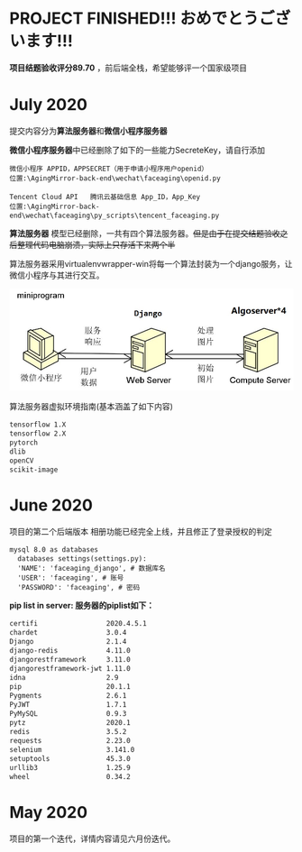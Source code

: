 
# PROJECT FINISHED!!! おめでとうございます!!!

**项目结题验收评分89.70** ，前后端全栈，希望能够评一个国家级项目

# July 2020
提交内容分为**算法服务器**和**微信小程序服务器**

**微信小程序服务器**中已经删除了如下的一些能力SecreteKey，请自行添加

    微信小程序 APPID，APPSECRET（用于申请小程序用户openid）
    位置:\AgingMirror-back-end\wechat\faceaging\openid.py

    Tencent Cloud API   腾讯云基础信息 App_ID，App_Key
    位置:\AgingMirror-back-end\wechat\faceaging\py_scripts\tencent_faceaging.py

**算法服务器**  模型已经删除，一共有四个算法服务器。~~但是由于在提交结题验收之后整理代码电脑崩溃，实际上只存活下来两个半~~

算法服务器采用virtualenvwrapper-win将每一个算法封装为一个django服务，让微信小程序与其进行交互。


![image](https://github.com/NITROGENousFish/AgingMirror-back-end/blob/master/structure.jpg)

算法服务器虚拟环境指南(基本涵盖了如下内容)

    tensorflow 1.X
    tensorflow 2.X
    pytorch
    dlib
    openCV
    scikit-image
# June 2020

项目的第二个后端版本
相册功能已经完全上线，并且修正了登录授权的判定

    mysql 8.0 as databases
      databases settings(settings.py):
      'NAME': 'faceaging_django', # 数据库名
      'USER': 'faceaging', # 账号
      'PASSWORD': 'faceaging', # 密码



**pip list in server: 服务器的piplist如下：**

    certifi                 2020.4.5.1
    chardet                 3.0.4
    Django                  2.1.4
    django-redis            4.11.0
    djangorestframework     3.11.0
    djangorestframework-jwt 1.11.0
    idna                    2.9
    pip                     20.1.1
    Pygments                2.6.1
    PyJWT                   1.7.1
    PyMySQL                 0.9.3
    pytz                    2020.1
    redis                   3.5.2
    requests                2.23.0
    selenium                3.141.0
    setuptools              45.3.0
    urllib3                 1.25.9
    wheel                   0.34.2

# May 2020
项目的第一个迭代，详情内容请见六月份迭代。